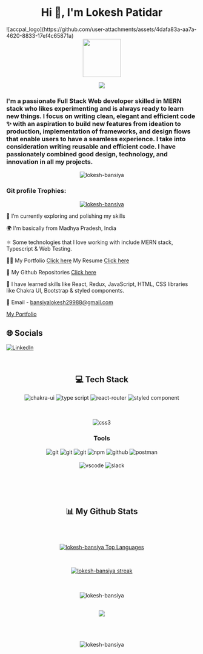
<h1 align="center">Hi 👋, I'm Lokesh Patidar</h1>
<!-- ![accpal-logo-for-emails](https://github.com/user-attachments/assets/9a78fc63-379d-4401-80b9-c6413ccb3b23) -->
  ![accpal_logo](https://github.com/user-attachments/assets/4dafa83a-aa7a-4620-8833-17ef4c65871a)


<div align="center">
  <img src="https://media.giphy.com/media/M9gbBd9nbDrOTu1Mqx/giphy.gif" width="100"/>
</div>

<p align="center">
  <a href="https://github.com/DenverCoder1/readme-typing-svg">
    <img src="https://readme-typing-svg.demolab.com/?lines=Hi! My self Lokesh Patidar 👦🏽; I am a Full-stack%20web%20developer 👨🏻‍💻; Interested in working with team;Curious%20to%20learn%20new%20things !&font=Fira%20Code&center=true&width=440&height=45&color=#37bcf7&vCenter=true&size=22&pause=1000"></a>
</p>


<h3 align="center" an aspiring Full Stack MERN Developer from India.</h3>
  
<h3>
  I'm a passionate Full Stack Web developer skilled in MERN stack who likes experimenting and is always ready to learn new things. I focus on writing clean, elegant and efficient code ✨ with an aspiration to build new features from ideation to production, implementation of frameworks, and design flows that enable users to have a seamless experience. I take into consideration writing reusable and efficient code. I have passionately combined good design, technology, and innovation in all my projects.
</h3>


<p align="center"> <img src="https://komarev.com/ghpvc/?username=lokesh-bansiya&label=Profile%20views&color=0e75b6&style=flat" alt="lokesh-bansiya" /> </p>

<h3 align="left">Git profile Trophies:</h3>
<p align="center"> 
  <a href="https://github.com/ryo-ma/github-profile-trophy">
    <img src="https://github-profile-trophy.vercel.app/?username=lokesh-bansiya" alt="lokesh-bansiya" />
  </a> 
</p>


🔭 I’m currently exploring and polishing my skills

🌍 I'm basically from Madhya Pradesh, India

⚛️ Some technologies that I love working with include MERN stack, Typescript & Web Testing.

👨‍💻 My Portfolio [Click here](https://lokesh-bansiya.github.io/)
My Resume [Click here](https://1drv.ms/b/s!ApOh7KBCQqXlxGK7UVPJVHjaHG-4?e=H66ZnR)



👀 My Github Repositories [Click here](https://github.com/lokesh-bansiya?tab=repositories)

🚀 I have learned skills like React, Redux, JavaScript, HTML, CSS libraries like Chakra UI, Bootstrap & styled components.

📧 Email - bansiyalokesh29988@gmail.com

<p><a href="https://lokesh-bansiya.github.io/">My Portfolio </a></p>

## 🌐 Socials
[![LinkedIn](https://img.shields.io/badge/LinkedIn-%230077B5.svg?logo=linkedin&logoColor=white)](https://www.linkedin.com/in/lokesh-patidar-aa45a0236/) 

<br/>

<h2 align="center">💻 Tech Stack</h2>

<div align="center">
  <img src = "https://img.shields.io/badge/chakra ui-%234ED1C5.svg?style=for-the-badge&logo=chakraui&logoColor=white" align="center" alt="chakra-ui"/>
  <img src="https://img.shields.io/badge/typescript-%23007ACC.svg?style=for-the-badge&logo=typescript&logoColor=white"  align="center" alt="type script"/>
  <img src="https://img.shields.io/badge/React_Router-CA4245?style=for-the-badge&logo=react-router&logoColor=white"  align="center" alt="react-router" />
  <img src="https://img.shields.io/badge/styled--components-DB7093?style=for-the-badge&logo=styled-components&logoColor=white"  align="center" alt="styled component" />
</div>

<br/>
<br/>

<p align="center">
    <img src="https://user-images.githubusercontent.com/82999542/132934744-131c1891-4a4f-4e88-a64a-36720ad7470b.png" alt="css3"/>   
</p>
 

<div align="center"><h3 align="center">Tools</h3> 
   <img src="https://img.shields.io/badge/heroku-%23430098.svg?style=for-the-badge&logo=heroku&logoColor=white" align="center" alt="git"/>
   <img src="https://img.shields.io/badge/netlify-%23000000.svg?style=for-the-badge&logo=netlify&logoColor=#00C7B7" align="center" alt="git"/>
   <img src="https://img.shields.io/badge/vercel-%23000000.svg?style=for-the-badge&logo=vercel&logoColor=whit" align="center" alt="git"/>
  <img src = "https://img.shields.io/badge/NPM-%23000000.svg?style=for-the-badge&logo=npm&logoColor=white" align="center" alt="npm">
  <img src="https://img.shields.io/badge/GitHub-100000?style=for-the-badge&logo=github&logoColor=white"  align="center" alt="github"/>
  <img src ="https://img.shields.io/badge/Postman-FF6C37?style=for-the-badge&logo=postman&logoColor=white" align="center" alt="postman">
  
   <br/>
  <br/>
   <img src="https://img.shields.io/badge/Visual%20Studio-5C2D91.svg?style=for-the-badge&logo=visual-studio&logoColor=white"  align="center" alt="vscode"/>
   <img src="https://img.shields.io/badge/Slack-4A154B?style=for-the-badge&logo=slack&logoColor=white" align="center" alt="slack"/>
 </div>
</div>

<br/>
<br/>
<br/>
<br/>

<h2 align="center">📊 My Github Stats</h2>
<br/>

   <br/>   
    <p align="center">      
  <a href="https://github.com/lokesh-bansiya/github-readme-stats"><img alt="lokesh-bansiya Top Languages" src="https://github-readme-stats-sigma-five.vercel.app/api/top-langs/?username=lokesh-bansiya&langs_count=8&count_private=true&layout=compact&theme=midnight-purple&hide_border=true&bg_color" /></a>
      </p>      
     <br/>
   <p align="center">
    <a href="https://github.com/lokesh-bansiya/github-readme-streak-stats-sigma-five">
  <img alt="lokesh-bansiya streak" src="https://streak-stats.demolab.com/?user=lokesh-bansiya&theme=neon-dark&hide_border=true&currStreakNum=2FD3EB&fire=pink&sideLabels=F00&date_format=[Y.]n.j"/>
  </a>
  <div align="center">
</p>                                                                                                                                              
    
  <br/>
  <br/>                                                                                               
  <img align="center" src="https://github-readme-stats-sigma-five.vercel.app/api?username=lokesh-bansiya&show_icons=true&locale=en&theme=highcontrast&hide_border=true" alt="lokesh-bansiya" />
<br/>
<br/>
  
<p align="center">
<a href="https://github.com/lokesh-bansiya">
<span>
<img align="center" src="https://github-profile-summary-cards.vercel.app/api/cards/profile-details?username=lokesh-bansiya&theme=dracula" />
</span>
</a> 
</p>

<br/>
<br/>
<br/>
<img align="center" src="https://github-readme-activity-graph.vercel.app/graph?username=lokesh-bansiya&theme=github-compact" alt="lokesh-bansiya" />  
<br/>
<br/>
</div>
